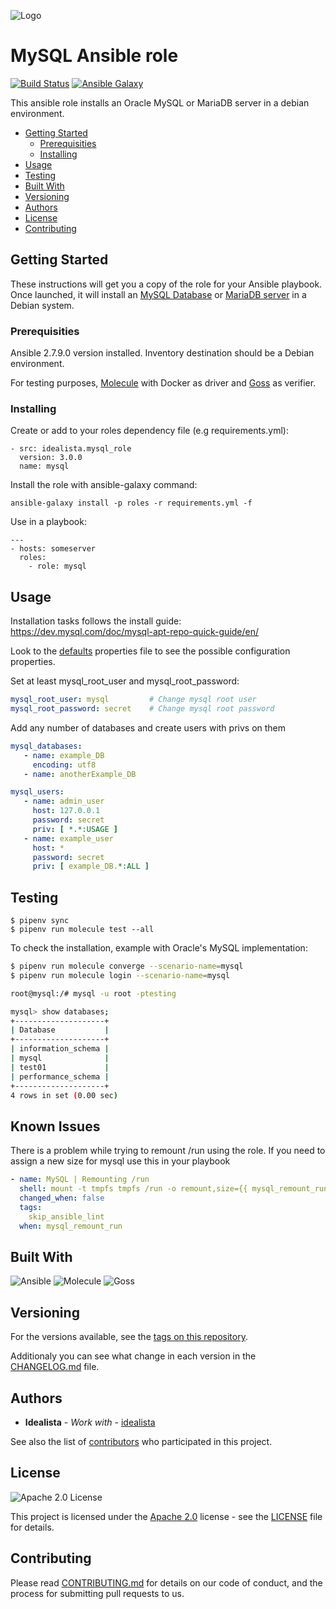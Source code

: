 ![Logo](https://raw.githubusercontent.com/idealista/mysql_role/master/logo.gif)

# MySQL Ansible role

[![Build Status](https://travis-ci.org/idealista/mysql_role.png)](https://travis-ci.org/idealista/mysql_role)
[![Ansible Galaxy](https://img.shields.io/badge/galaxy-idealista.mysql__role-B62682.svg)](https://galaxy.ansible.com/idealista/mysql_role)

This ansible role installs an Oracle MySQL or MariaDB server in a debian environment.

- [Getting Started](#getting-started)
	- [Prerequisities](#prerequisities)
	- [Installing](#installing)
- [Usage](#usage)
- [Testing](#testing)
- [Built With](#built-with)
- [Versioning](#versioning)
- [Authors](#authors)
- [License](#license)
- [Contributing](#contributing)

## Getting Started

These instructions will get you a copy of the role for your Ansible playbook. Once launched, it will install an [MySQL Database](https://www.mysql.com/) or [MariaDB server](https://mariadb.org/) in a Debian system.

### Prerequisities

Ansible 2.7.9.0 version installed.
Inventory destination should be a Debian environment.

For testing purposes, [Molecule](https://molecule.readthedocs.io/) with Docker as driver and [Goss](https://goss.rocks/) as verifier.

### Installing

Create or add to your roles dependency file (e.g requirements.yml):

```
- src: idealista.mysql_role
  version: 3.0.0
  name: mysql
```

Install the role with ansible-galaxy command:

```
ansible-galaxy install -p roles -r requirements.yml -f
```

Use in a playbook:

```
---
- hosts: someserver
  roles:
    - role: mysql
```

## Usage


Installation tasks follows the install guide: https://dev.mysql.com/doc/mysql-apt-repo-quick-guide/en/

Look to the [defaults](defaults/main.yml) properties file to see the possible configuration properties.

Set at least mysql_root_user and mysql_root_password:

```yaml
mysql_root_user: mysql         # Change mysql root user
mysql_root_password: secret    # Change mysql root password
```

Add any number of databases and create users with privs on them

```yaml
mysql_databases:
   - name: example_DB
     encoding: utf8
   - name: anotherExample_DB

mysql_users:
   - name: admin_user
     host: 127.0.0.1
     password: secret
     priv: [ *.*:USAGE ]
   - name: example_user
     host: *
     password: secret
     priv: [ example_DB.*:ALL ]
```

## Testing

```
$ pipenv sync
$ pipenv run molecule test --all
```

To check the installation, example with Oracle's MySQL implementation:

```bash
$ pipenv run molecule converge --scenario-name=mysql
$ pipenv run molecule login --scenario-name=mysql

root@mysql:/# mysql -u root -ptesting

mysql> show databases;
+--------------------+
| Database           |
+--------------------+
| information_schema |
| mysql              |
| test01             |
| performance_schema |
+--------------------+
4 rows in set (0.00 sec)
```

 ## Known Issues
  There is a problem while trying to remount /run using the role. If you need to assign a new size for mysql use this in your playbook
```yaml
- name: MySQL | Remounting /run
  shell: mount -t tmpfs tmpfs /run -o remount,size={{ mysql_remount_run_partition_size }}
  changed_when: false
  tags:
    skip_ansible_lint
  when: mysql_remount_run
```


## Built With

![Ansible](https://img.shields.io/badge/ansible-2.7.9.0-green.svg)
![Molecule](https://img.shields.io/badge/molecule-2.20.0-green.svg)
![Goss](https://img.shields.io/badge/goss-0.3.5-green.svg)

## Versioning

For the versions available, see the [tags on this repository](https://github.com/idealista/mysql_role/tags).

Additionaly you can see what change in each version in the [CHANGELOG.md](CHANGELOG.md) file.

## Authors

* **Idealista** - *Work with* - [idealista](https://github.com/idealista)

See also the list of [contributors](https://github.com/idealista/mysql_role/contributors) who participated in this project.

## License

![Apache 2.0 License](https://img.shields.io/hexpm/l/plug.svg)

This project is licensed under the [Apache 2.0](https://www.apache.org/licenses/LICENSE-2.0) license - see the [LICENSE](LICENSE) file for details.

## Contributing

Please read [CONTRIBUTING.md](.github/CONTRIBUTING.md) for details on our code of conduct, and the process for submitting pull requests to us.
